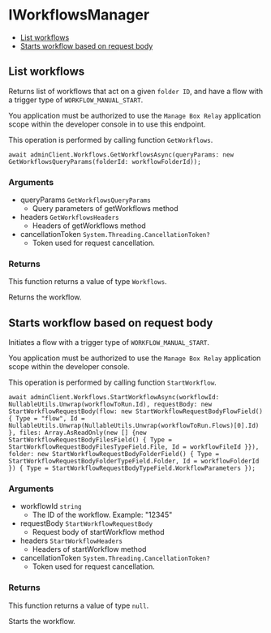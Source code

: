 # IWorkflowsManager


- [List workflows](#list-workflows)
- [Starts workflow based on request body](#starts-workflow-based-on-request-body)

## List workflows

Returns list of workflows that act on a given `folder ID`, and
have a flow with a trigger type of `WORKFLOW_MANUAL_START`.

You application must be authorized to use the `Manage Box Relay` application
scope within the developer console in to use this endpoint.

This operation is performed by calling function `GetWorkflows`.



```
await adminClient.Workflows.GetWorkflowsAsync(queryParams: new GetWorkflowsQueryParams(folderId: workflowFolderId));
```

### Arguments

- queryParams `GetWorkflowsQueryParams`
  - Query parameters of getWorkflows method
- headers `GetWorkflowsHeaders`
  - Headers of getWorkflows method
- cancellationToken `System.Threading.CancellationToken?`
  - Token used for request cancellation.


### Returns

This function returns a value of type `Workflows`.

Returns the workflow.


## Starts workflow based on request body

Initiates a flow with a trigger type of `WORKFLOW_MANUAL_START`.

You application must be authorized to use the `Manage Box Relay` application
scope within the developer console.

This operation is performed by calling function `StartWorkflow`.



```
await adminClient.Workflows.StartWorkflowAsync(workflowId: NullableUtils.Unwrap(workflowToRun.Id), requestBody: new StartWorkflowRequestBody(flow: new StartWorkflowRequestBodyFlowField() { Type = "flow", Id = NullableUtils.Unwrap(NullableUtils.Unwrap(workflowToRun.Flows)[0].Id) }, files: Array.AsReadOnly(new [] {new StartWorkflowRequestBodyFilesField() { Type = StartWorkflowRequestBodyFilesTypeField.File, Id = workflowFileId }}), folder: new StartWorkflowRequestBodyFolderField() { Type = StartWorkflowRequestBodyFolderTypeField.Folder, Id = workflowFolderId }) { Type = StartWorkflowRequestBodyTypeField.WorkflowParameters });
```

### Arguments

- workflowId `string`
  - The ID of the workflow. Example: "12345"
- requestBody `StartWorkflowRequestBody`
  - Request body of startWorkflow method
- headers `StartWorkflowHeaders`
  - Headers of startWorkflow method
- cancellationToken `System.Threading.CancellationToken?`
  - Token used for request cancellation.


### Returns

This function returns a value of type `null`.

Starts the workflow.


